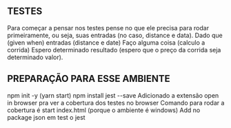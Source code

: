 ## TESTES
Para começar a pensar nos testes pense no que ele precisa para rodar primeiramente, ou seja, suas entradas (no caso, distance e data). 
Dado que (given when) entradas (distance e date)
Faço alguma coisa (calculo a corrida)
Espero determinado resultado (espero que o preço da corrida seja determinado valor).

## PREPARAÇÃO PARA ESSE AMBIENTE
npm init -y (yarn start)
npm install jest --save
Adicionado a extensão open in browser pra ver a cobertura dos testes no browser
Comando para rodar a cobertura é start index.html (porque o ambiente é windows)
Add no package json em test o jest
